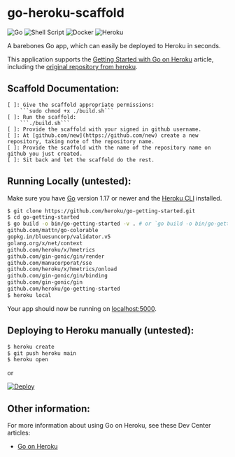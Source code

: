 
# go-heroku-scaffold

![Go](https://img.shields.io/badge/go-%2300ADD8.svg?style=for-the-badge&logo=go&logoColor=white)
![Shell Script](https://img.shields.io/badge/shell_script-%23121011.svg?style=for-the-badge&logo=gnu-bash&logoColor=white)
![Docker](https://img.shields.io/badge/docker-%230db7ed.svg?style=for-the-badge&logo=docker&logoColor=white)
![Heroku](https://img.shields.io/badge/heroku-%23430098.svg?style=for-the-badge&logo=heroku&logoColor=white)

A barebones Go app, which can easily be deployed to Heroku in seconds.

This application supports the [Getting Started with Go on Heroku](https://devcenter.heroku.com/articles/getting-started-with-go) article, including the [original repository from heroku](https://github.com/heroku/go-getting-started).


## Scaffold Documentation:

    [ ]: Give the scaffold appropriate permissions:
        ```sudo chmod +x ./build.sh```
    [ ]: Run the scaffold:
        ```./build.sh```
    [ ]: Provide the scaffold with your signed in github username.
    [ ]: At [github.com/new](https://github.com/new) create a new repository, taking note of the repository name.
    [ ]: Provide the scaffold with the name of the repository name on github you just created.
    [ ]: Sit back and let the scaffold do the rest.


## Running Locally (untested):

Make sure you have [Go](http://golang.org/doc/install) version 1.17 or newer and the [Heroku CLI](https://devcenter.heroku.com/articles/heroku-cli) installed.

```sh
$ git clone https://github.com/heroku/go-getting-started.git
$ cd go-getting-started
$ go build -o bin/go-getting-started -v . # or `go build -o bin/go-getting-started.exe -v .` in git bash
github.com/mattn/go-colorable
gopkg.in/bluesuncorp/validator.v5
golang.org/x/net/context
github.com/heroku/x/hmetrics
github.com/gin-gonic/gin/render
github.com/manucorporat/sse
github.com/heroku/x/hmetrics/onload
github.com/gin-gonic/gin/binding
github.com/gin-gonic/gin
github.com/heroku/go-getting-started
$ heroku local
```

Your app should now be running on [localhost:5000](http://localhost:5000/).

## Deploying to Heroku manually (untested):

```sh
$ heroku create
$ git push heroku main
$ heroku open
```

or

[![Deploy](https://www.herokucdn.com/deploy/button.png)](https://heroku.com/deploy)


## Other information:

For more information about using Go on Heroku, see these Dev Center articles:

- [Go on Heroku](https://devcenter.heroku.com/categories/go)
